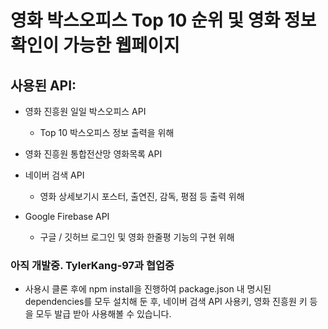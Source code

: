 # 영화 박스오피스 Top 10 순위 및 영화 정보 확인이 가능한 웹페이지

## 사용된 API:

-   영화 진흥원 일일 박스오피스 API
    -   Top 10 박스오피스 정보 출력을 위해
-   영화 진흥원 통합전산망 영화목록 API

-   네이버 검색 API

    -   영화 상세보기시 포스터, 출연진, 감독, 평점 등 출력 위해

-   Google Firebase API
    -   구글 / 깃허브 로그인 및 영화 한줄평 기능의 구현 위해

### 아직 개발중. TylerKang-97과 협업중

-   사용시 클론 후에 npm install을 진행하여 package.json 내 명시된 dependencies를 모두 설치해 둔 후, 네이버 검색 API 사용키, 영화 진흥원 키 등을 모두 발급 받아 사용해볼 수 있습니다.
